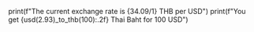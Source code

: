 print(f"The current exchange rate is {34.09/1} THB per USD")
print(f"You get {usd(2.93)_to_thb(100):.2f} Thai Baht for 100 USD")
